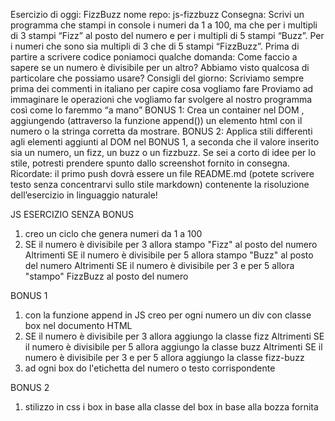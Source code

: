 Esercizio di oggi: FizzBuzz
nome repo: js-fizzbuzz
Consegna:
Scrivi un programma che stampi in console i numeri da 1 a 100, ma che per i multipli di 3 stampi “Fizz” al posto del numero e per i multipli di 5 stampi “Buzz”. Per i numeri che sono sia multipli di 3 che di 5 stampi “FizzBuzz”.
Prima di partire a scrivere codice poniamoci qualche domanda:
Come faccio a sapere se un numero è divisibile per un altro? Abbiamo visto qualcosa di particolare che possiamo usare?
Consigli del giorno:
Scriviamo sempre prima dei commenti in italiano per capire cosa vogliamo fare
Proviamo ad immaginare le operazioni che vogliamo far svolgere al nostro programma così come lo faremmo “a mano”
BONUS 1:
Crea un container nel DOM , aggiungendo (attraverso la funzione append()) un elemento html con il numero o la stringa corretta da mostrare.
BONUS 2:
Applica stili differenti agli elementi aggiunti al DOM nel BONUS 1, a seconda che il valore inserito sia un numero, un fizz, un buzz o un fizzbuzz. Se sei a corto di idee per lo stile, potresti prendere spunto dallo screenshot fornito in consegna.
Ricordate: il primo push dovrà essere un file README.md (potete scrivere testo senza concentrarvi sullo stile markdown) contenente la risoluzione dell’esercizio in linguaggio naturale!

JS ESERCIZIO SENZA BONUS
1. creo un ciclo che genera numeri da 1 a 100
2. SE il numero è divisibile per 3 allora stampo "Fizz" al posto del numero
   Altrimenti SE il numero è divisibile per 5 allora stampo "Buzz" al posto del numero
   Altrimenti SE il numero è divisibile per 3 e per 5 allora "stampo" FizzBuzz al posto del numero

BONUS 1
1. con la funzione append in JS creo per ogni numero un div con classe box nel documento HTML
2. SE il numero è divisibile per 3 allora aggiungo la classe fizz
   Altrimenti SE il numero è divisibile per 5 allora aggiungo la classe buzz 
   Altrimenti SE il numero è divisibile per 3 e per 5 allora aggiungo la classe fizz-buzz
3. ad ogni box do l'etichetta del numero o testo corrispondente

BONUS 2
1. stilizzo in css i box in base alla classe del box
   in base alla bozza fornita



